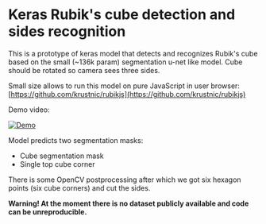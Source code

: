 # Keras Rubik's cube detection and sides recognition

This is a prototype of keras model that detects and recognizes Rubik's cube based on the small (~136k param) 
segmentation u-net like model. Cube should be rotated so camera sees three sides. 

Small size allows to run this model on pure JavaScript in user browser: [https://github.com/krustnic/rubikjs](https://github.com/krustnic/rubikjs)

Demo video:

[![Demo](https://img.youtube.com/vi/s2JirlnwtwE/0.jpg)](https://www.youtube.com/watch?v=s2JirlnwtwE)

Model predicts two segmentation masks:
* Cube segmentation mask
* Single top cube corner

There is some OpenCV postprocessing after which we got six hexagon points (six cube corners) and cut the sides. 

**Warning! At the moment there is no dataset publicly available and code can be unreproducible.**   